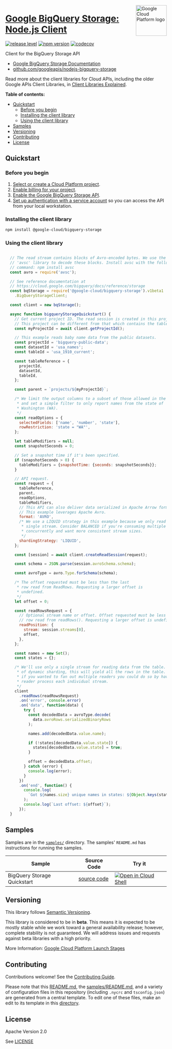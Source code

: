 [//]: # "This README.md file is auto-generated, all changes to this file will be lost."
[//]: # "To regenerate it, use `python -m synthtool`."
<img src="https://avatars2.githubusercontent.com/u/2810941?v=3&s=96" alt="Google Cloud Platform logo" title="Google Cloud Platform" align="right" height="96" width="96"/>

# [Google BigQuery Storage: Node.js Client](https://github.com/googleapis/nodejs-bigquery-storage)

[![release level](https://img.shields.io/badge/release%20level-beta-yellow.svg?style=flat)](https://cloud.google.com/terms/launch-stages)
[![npm version](https://img.shields.io/npm/v/@google-cloud/bigquery-storage.svg)](https://www.npmjs.org/package/@google-cloud/bigquery-storage)
[![codecov](https://img.shields.io/codecov/c/github/googleapis/nodejs-bigquery-storage/master.svg?style=flat)](https://codecov.io/gh/googleapis/nodejs-bigquery-storage)




Client for the BigQuery Storage API



* [Google BigQuery Storage Documentation][product-docs]
* [github.com/googleapis/nodejs-bigquery-storage](https://github.com/googleapis/nodejs-bigquery-storage)

Read more about the client libraries for Cloud APIs, including the older
Google APIs Client Libraries, in [Client Libraries Explained][explained].

[explained]: https://cloud.google.com/apis/docs/client-libraries-explained

**Table of contents:**


* [Quickstart](#quickstart)
  * [Before you begin](#before-you-begin)
  * [Installing the client library](#installing-the-client-library)
  * [Using the client library](#using-the-client-library)
* [Samples](#samples)
* [Versioning](#versioning)
* [Contributing](#contributing)
* [License](#license)

## Quickstart

### Before you begin

1.  [Select or create a Cloud Platform project][projects].
1.  [Enable billing for your project][billing].
1.  [Enable the Google BigQuery Storage API][enable_api].
1.  [Set up authentication with a service account][auth] so you can access the
    API from your local workstation.

### Installing the client library

```bash
npm install @google-cloud/bigquery-storage
```


### Using the client library

```javascript

  // The read stream contains blocks of Avro-encoded bytes. We use the
  // 'avsc' library to decode these blocks. Install avsc with the following
  // command: npm install avsc
  const avro = require('avsc');

  // See reference documentation at
  // https://cloud.google.com/bigquery/docs/reference/storage
  const bqStorage = require('@google-cloud/bigquery-storage').v1beta1
    .BigQueryStorageClient;

  const client = new bqStorage();

  async function bigqueryStorageQuickstart() {
    // Get current project ID. The read session is created in this project.
    // This project can be different from that which contains the table.
    const myProjectId = await client.getProjectId();

    // This example reads baby name data from the public datasets.
    const projectId = 'bigquery-public-data';
    const datasetId = 'usa_names';
    const tableId = 'usa_1910_current';

    const tableReference = {
      projectId,
      datasetId,
      tableId,
    };

    const parent = `projects/${myProjectId}`;

    /* We limit the output columns to a subset of those allowed in the table,
     * and set a simple filter to only report names from the state of
     * Washington (WA).
     */
    const readOptions = {
      selectedFields: ['name', 'number', 'state'],
      rowRestriction: 'state = "WA"',
    };

    let tableModifiers = null;
    const snapshotSeconds = 0;

    // Set a snapshot time if it's been specified.
    if (snapshotSeconds > 0) {
      tableModifiers = {snapshotTime: {seconds: snapshotSeconds}};
    }

    // API request.
    const request = {
      tableReference,
      parent,
      readOptions,
      tableModifiers,
      // This API can also deliver data serialized in Apache Arrow format.
      // This example leverages Apache Avro.
      format: 'AVRO',
      /* We use a LIQUID strategy in this example because we only read from a
       * single stream. Consider BALANCED if you're consuming multiple streams
       * concurrently and want more consistent stream sizes.
       */
      shardingStrategy: 'LIQUID',
    };

    const [session] = await client.createReadSession(request);

    const schema = JSON.parse(session.avroSchema.schema);

    const avroType = avro.Type.forSchema(schema);

    /* The offset requested must be less than the last
     * row read from ReadRows. Requesting a larger offset is
     * undefined.
     */
    let offset = 0;

    const readRowsRequest = {
      // Optional stream name or offset. Offset requested must be less than the last
      // row read from readRows(). Requesting a larger offset is undefined.
      readPosition: {
        stream: session.streams[0],
        offset,
      },
    };

    const names = new Set();
    const states = {};

    /* We'll use only a single stream for reading data from the table. Because
     * of dynamic sharding, this will yield all the rows in the table. However,
     * if you wanted to fan out multiple readers you could do so by having a
     * reader process each individual stream.
     */
    client
      .readRows(readRowsRequest)
      .on('error', console.error)
      .on('data', function(data) {
        try {
          const decodedData = avroType.decode(
            data.avroRows.serializedBinaryRows
          );

          names.add(decodedData.value.name);

          if (!states[decodedData.value.state]) {
            states[decodedData.value.state] = true;
          }

          offset = decodedData.offset;
        } catch (error) {
          console.log(error);
        }
      })
      .on('end', function() {
        console.log(
          `Got ${names.size} unique names in states: ${Object.keys(states)}`
        );
        console.log(`Last offset: ${offset}`);
      });
  }

```



## Samples

Samples are in the [`samples/`](https://github.com/googleapis/nodejs-bigquery-storage/tree/master/samples) directory. The samples' `README.md`
has instructions for running the samples.

| Sample                      | Source Code                       | Try it |
| --------------------------- | --------------------------------- | ------ |
| BigQuery Storage Quickstart | [source code](https://github.com/googleapis/nodejs-bigquery-storage/blob/master/samples/quickstart.js) | [![Open in Cloud Shell][shell_img]](https://console.cloud.google.com/cloudshell/open?git_repo=https://github.com/googleapis/nodejs-bigquery-storage&page=editor&open_in_editor=samples/quickstart.js,samples/README.md) |



## Versioning

This library follows [Semantic Versioning](http://semver.org/).



This library is considered to be in **beta**. This means it is expected to be
mostly stable while we work toward a general availability release; however,
complete stability is not guaranteed. We will address issues and requests
against beta libraries with a high priority.




More Information: [Google Cloud Platform Launch Stages][launch_stages]

[launch_stages]: https://cloud.google.com/terms/launch-stages

## Contributing

Contributions welcome! See the [Contributing Guide](https://github.com/googleapis/nodejs-bigquery-storage/blob/master/CONTRIBUTING.md).

Please note that this [README.md](README.md), the [samples/README.md](samples/README.md),
and a variety of configuration files in this repository (including `.nycrc` and `tsconfig.json`)
are generated from a central template. To edit one of these files, make an edit
to its template in this
[directory](https://github.com/googleapis/synthtool/tree/master/synthtool/gcp/templates/node_library).

## License

Apache Version 2.0

See [LICENSE](https://github.com/googleapis/nodejs-bigquery-storage/blob/master/LICENSE)


[product-docs]: https://cloud.google.com/bigquery/docs/reference/storage
[shell_img]: https://gstatic.com/cloudssh/images/open-btn.png
[projects]: https://console.cloud.google.com/project
[billing]: https://support.google.com/cloud/answer/6293499#enable-billing
[enable_api]: https://console.cloud.google.com/flows/enableapi?apiid=bigquerystorage.googleapis.com
[auth]: https://cloud.google.com/docs/authentication/getting-started
